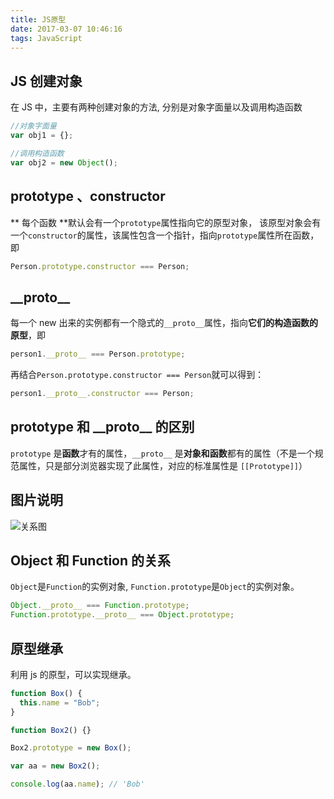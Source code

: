```yaml
---
title: JS原型
date: 2017-03-07 10:46:16
tags: JavaScript
---
```


## JS 创建对象

在 JS 中，主要有两种创建对象的方法, 分别是对象字面量以及调用构造函数

```js
//对象字面量
var obj1 = {};

//调用构造函数
var obj2 = new Object();
```

## prototype 、constructor

** 每个函数 **默认会有一个`prototype`属性指向它的原型对象，
该原型对象会有一个`constructor`的属性，该属性包含一个指针，指向`prototype`属性所在函数，即

```js
Person.prototype.constructor === Person;
```

<!-- more -->

## \_\_proto\_\_

每一个 new 出来的实例都有一个隐式的`__proto__`属性，指向**它们的构造函数的原型**，即

```js
person1.__proto__ === Person.prototype;
```

再结合`Person.prototype.constructor === Person`就可以得到：

```js
person1.__proto__.constructor === Person;
```

## prototype 和 \_\_proto\_\_ 的区别

`prototype` 是**函数**才有的属性，`__proto__` 是**对象和函数**都有的属性（不是一个规范属性，只是部分浏览器实现了此属性，对应的标准属性是 `[[Prototype]]`）

## 图片说明

![关系图](http://upload-images.jianshu.io/upload_images/599584-8194e8e27cd76271.png?imageMogr2/auto-orient/strip%7CimageView2/2/w/1240)

## Object 和 Function 的关系

`Object`是`Function`的实例对象, `Function.prototype`是`Object`的实例对象。

```js
Object.__proto__ === Function.prototype;
Function.prototype.__proto__ === Object.prototype;
```

## 原型继承

利用 js 的原型，可以实现继承。

```js
function Box() {
  this.name = "Bob";
}

function Box2() {}

Box2.prototype = new Box();

var aa = new Box2();

console.log(aa.name); // 'Bob'
```
